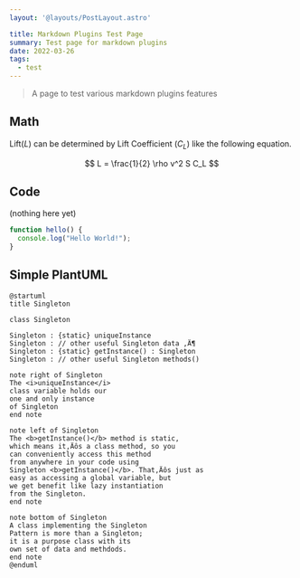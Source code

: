 ```yaml
---
layout: '@layouts/PostLayout.astro'

title: Markdown Plugins Test Page
summary: Test page for markdown plugins
date: 2022-03-26
tags:
  - test
---
```

> A page to test various markdown plugins features

## Math

Lift($L$) can be determined by Lift Coefficient ($C_L$) like the following
equation.

$$
L = \frac{1}{2} \rho v^2 S C_L
$$

## Code

(nothing here yet)

```js
function hello() {
  console.log("Hello World!");
}
```

## Simple PlantUML

```plantuml Singleton
@startuml
title Singleton

class Singleton

Singleton : {static} uniqueInstance
Singleton : // other useful Singleton data ‚Ä¶
Singleton : {static} getInstance() : Singleton
Singleton : // other useful Singleton methods()

note right of Singleton
The <i>uniqueInstance</i>
class variable holds our
one and only instance
of Singleton
end note

note left of Singleton
The <b>getInstance()</b> method is static,
which means it‚Äôs a class method, so you
can conveniently access this method
from anywhere in your code using
Singleton <b>getInstance()</b>. That‚Äôs just as
easy as accessing a global variable, but
we get benefit like lazy instantiation
from the Singleton.
end note

note bottom of Singleton
A class implementing the Singleton
Pattern is more than a Singleton;
it is a purpose class with its
own set of data and methdods.
end note
@enduml
```


